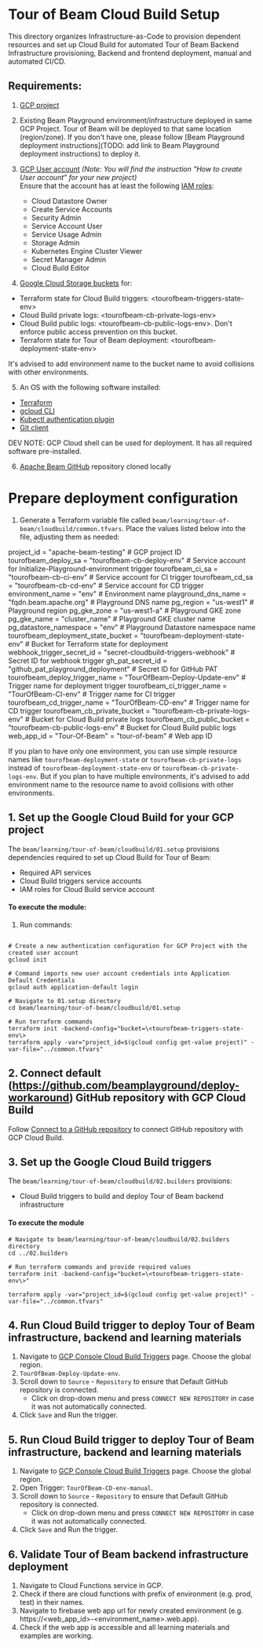 <!---
    Licensed to the Apache Software Foundation (ASF) under one
    or more contributor license agreements.  See the NOTICE file
    distributed with this work for additional information
    regarding copyright ownership.  The ASF licenses this file
    to you under the Apache License, Version 2.0 (the
    "License"); you may not use this file except in compliance
    with the License.  You may obtain a copy of the License at
      http://www.apache.org/licenses/LICENSE-2.0
    Unless required by applicable law or agreed to in writing,
    software distributed under the License is distributed on an
    "AS IS" BASIS, WITHOUT WARRANTIES OR CONDITIONS OF ANY
    KIND, either express or implied.  See the License for the
    specific language governing permissions and limitations
    under the License.
-->

# Tour of Beam Cloud Build Setup

This directory organizes Infrastructure-as-Code to provision dependent resources and set up Cloud Build for automated Tour of Beam Backend Infrastructure provisioning, Backend and frontend deployment, manual and automated CI/CD.

## Requirements:

1. [GCP project](https://cloud.google.com/resource-manager/docs/creating-managing-projects)
2. Existing Beam Playground environment/infrastructure deployed in same GCP Project. Tour of Beam will be deployed to that same location  (region/zone). If you don't have one, please follow [Beam Playground deployment instructions](TODO: add link to Beam Playground deployment instructions) to deploy it.
3. [GCP User account](https://cloud.google.com/appengine/docs/standard/access-control?tab=python) _(Note: You will find the instruction "How to create User account" for your new project)_<br>
  Ensure that the account has at least the following [IAM roles](https://cloud.google.com/iam/docs/understanding-roles):

   - Cloud Datastore Owner
   - Create Service Accounts
   - Security Admin
   - Service Account User
   - Service Usage Admin
   - Storage Admin
   - Kubernetes Engine Cluster Viewer
   - Secret Manager Admin
   - Cloud Build Editor

4. [Google Cloud Storage buckets](https://cloud.google.com/storage/docs/creating-buckets) for:
- Terraform state for Cloud Build triggers: \<tourofbeam-triggers-state-env\>
- Cloud Build private logs: \<tourofbeam-cb-private-logs-env\>
- Cloud Build public logs: \<tourofbeam-cb-public-logs-env\>. Don't enforce public access prevention on this bucket.
- Terraform state for Tour of Beam deployment: \<tourofbeam-deployment-state-env\>

It's advised to add environment name to the bucket name to avoid collisions with other environments.

5. An OS with the following software installed:

* [Terraform](https://www.terraform.io/downloads)
* [gcloud CLI](https://cloud.google.com/sdk/docs/install-sdk)
* [Kubectl authentication plugin](https://cloud.google.com/blog/products/containers-kubernetes/kubectl-auth-changes-in-gke)
* [Git client](https://git-scm.com/downloads)

DEV NOTE: GCP Cloud shell can be used for deployment. It has all required software pre-installed.

6. [Apache Beam GitHub](https://github.com/apache/beam) repository cloned locally

# Prepare deployment configuration

1. Generate a Terraform variable file called `beam/learning/tour-of-beam/cloudbuild/common.tfvars`. Place the values listed below into the file, adjusting them as needed:

project_id               = "apache-beam-testing"      # GCP project ID
tourofbeam_deploy_sa     = "tourofbeam-cb-deploy-env" # Service account for Initialize-Playground-environment trigger
tourofbeam_ci_sa         = "tourofbeam-cb-ci-env"     # Service account for CI trigger
tourofbeam_cd_sa         = "tourofbeam-cb-cd-env"     # Service account for CD trigger
environment_name         = "env"                      # Environment name
playground_dns_name      = "fqdn.beam.apache.org"     # Playground DNS name
pg_region                = "us-west1"                 # Playground region
pg_gke_zone              = "us-west1-a"               # Playground GKE zone
pg_gke_name              = "cluster_name"             # Playground GKE cluster name
pg_datastore_namespace   = "env"                      # Playground Datastore namespace name
tourofbeam_deployment_state_bucket  = "tourofbeam-deployment-state-env"     # Bucket for Terraform state for deployment
webhook_trigger_secret_id           = "secret-cloudbuild-triggers-webhook"  # Secret ID for webhook trigger
gh_pat_secret_id                    = "github_pat_playground_deployment"    # Secret ID for GitHub PAT
tourofbeam_deploy_trigger_name      = "TourOfBeam-Deploy-Update-env"        # Trigger name for deployment trigger
tourofbeam_ci_trigger_name   = "TourOfBeam-CI-env"                # Trigger name for CI trigger
tourofbeam_cd_trigger_name   = "TourOfBeam-CD-env"                # Trigger name for CD trigger
tourofbeam_cb_private_bucket = "tourofbeam-cb-private-logs-env"   # Bucket for Cloud Build private logs
tourofbeam_cb_public_bucket  = "tourofbeam-cb-public-logs-env"    # Bucket for Cloud Build public logs
web_app_id = "Tour-Of-Beam"  = "tour-of-beam"                     # Web app ID

If you plan to have only one environment, you can use simple resource names like `tourofbeam-deployment-state` or `tourofbeam-cb-private-logs` instead of `tourofbeam-deployment-state-env` or `tourofbeam-cb-private-logs-env`. But if you plan to have multiple environments, it's advised to add environment name to the resource name to avoid collisions with other environments.

## 1. Set up the Google Cloud Build for your GCP project

The `beam/learning/tour-of-beam/cloudbuild/01.setup` provisions dependencies required to set up Cloud Build for Tour of Beam:
- Required API services
- Cloud Build triggers service accounts
- IAM roles for Cloud Build service account

#### To execute the module:

1. Run commands:

```console

# Create a new authentication configuration for GCP Project with the created user account
gcloud init

# Command imports new user account credentials into Application Default Credentials
gcloud auth application-default login

# Navigate to 01.setup directory
cd beam/learning/tour-of-beam/cloudbuild/01.setup

# Run terraform commands
terraform init -backend-config="bucket=\<tourofbeam-triggers-state-env\>
terraform apply -var="project_id=$(gcloud config get-value project)" -var-file="../common.tfvars"
```

## 2. Connect default (https://github.com/beamplayground/deploy-workaround) GitHub repository with GCP Cloud Build

Follow [Connect to a GitHub repository](https://cloud.google.com/build/docs/automating-builds/github/connect-repo-github) to connect GitHub repository with GCP Cloud Build.

## 3. Set up the Google Cloud Build triggers

The `beam/learning/tour-of-beam/cloudbuild/02.builders` provisions:
- Cloud Build triggers to build and deploy Tour of Beam backend infrastructure

#### To execute the module

```
# Navigate to beam/learning/tour-of-beam/cloudbuild/02.builders directory
cd ../02.builders

# Run terraform commands and provide required values
terraform init -backend-config="bucket=\<tourofbeam-triggers-state-env\>"

terraform apply -var="project_id=$(gcloud config get-value project)" -var-file="../common.tfvars"

```

## 4. Run Cloud Build trigger to deploy Tour of Beam infrastructure, backend and learning materials

1. Navigate to [GCP Console Cloud Build Triggers](https://console.cloud.google.com/cloud-build/triggers) page. Choose the global region.
2.  `TourOfBeam-Deploy-Update-env`.
3. Scroll down to `Source` - `Repository` to ensure that Default GitHub repository is connected.
   - Click on drop-down menu and press `CONNECT NEW REPOSITORY` in case it was not automatically connected.
4. Click `Save` and Run the trigger.

## 5. Run Cloud Build trigger to deploy Tour of Beam infrastructure, backend and learning materials

1. Navigate to [GCP Console Cloud Build Triggers](https://console.cloud.google.com/cloud-build/triggers) page. Choose the global region.
2. Open Trigger: `TourOfBeam-CD-env-manual`.
3. Scroll down to `Source` - `Repository` to ensure that Default GitHub repository is connected.
   - Click on drop-down menu and press `CONNECT NEW REPOSITORY` in case it was not automatically connected.
4. Click `Save` and Run the trigger.

## 6. Validate Tour of Beam backend infrastructure deployment
1. Navigate to Cloud Functions service in GCP.
2. Check if there are cloud functions with prefix of environment (e.g. prod, test) in their names.
3. Navigate to firebase web app url for newly created environment (e.g. https://\<web_app_id\>-\<environment_name\>.web.app).
4. Check if the web app is accessible and all learning materials and examples are working.